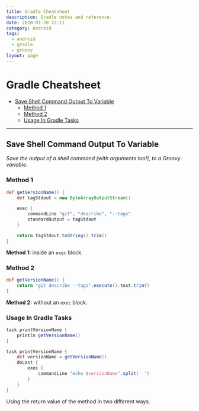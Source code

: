 ```yaml
---
title: Gradle Cheatsheet
description: Gradle notes and reference.
date: 2020-01-20 22:11
category: Android
tags:
  - android
  - gradle
  - groovy
layout: page
---
```


# Gradle Cheatsheet

- [Save Shell Command Output To Variable](#save-shell-command-output-to-variable)
    - [Method 1](#method-1)
    - [Method 2](#method-2)
    - [Usage In Gradle Tasks](#usage-in-gradle-tasks)

- - -

## Save Shell Command Output To Variable

_Save the output of a shell command (with arguments too!), to a Groovy variable._

### Method 1

```groovy
def getVersionName() {
    def tagStdout = new ByteArrayOutputStream()

    exec {
        commandLine "git", "describe", "--tags"
        standardOutput = tagStdout
    }

    return tagStdout.toString().trim()
}
```

**Method 1:** inside an `exec` block.

### Method 2

```groovy
def getVersionName() {
    return "git describe --tags".execute().text.trim()
}
```

**Method 2:** without an `exec` block.

### Usage In Gradle Tasks

```gradle
task printVersionName {
    println getVersionName()
}
```

```gradle
task printVersionName {
    def versionName = getVersionName()
    doLast {
        exec {
            commandLine "echo $versionName".split(' ')
        }
    }
}
```

Using the return value of the method in two different ways.
